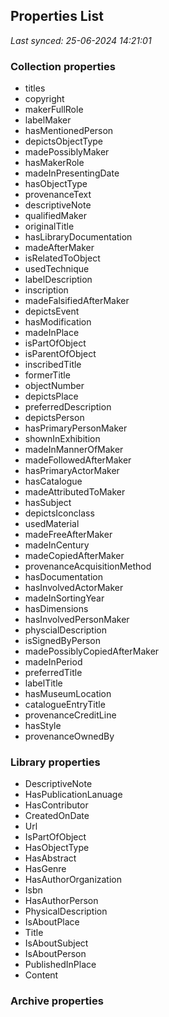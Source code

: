 ## Properties List

_Last synced: 25-06-2024 14:21:01_

### Collection properties
- titles
- copyright
- makerFullRole
- labelMaker
- hasMentionedPerson
- depictsObjectType
- madePossiblyMaker
- hasMakerRole
- madeInPresentingDate
- hasObjectType
- provenanceText
- descriptiveNote
- qualifiedMaker
- originalTitle
- hasLibraryDocumentation
- madeAfterMaker
- isRelatedToObject
- usedTechnique
- labelDescription
- inscription
- madeFalsifiedAfterMaker
- depictsEvent
- hasModification
- madeInPlace
- isPartOfObject
- isParentOfObject
- inscribedTitle
- formerTitle
- objectNumber
- depictsPlace
- preferredDescription
- depictsPerson
- hasPrimaryPersonMaker
- shownInExhibition
- madeInMannerOfMaker
- madeFollowedAfterMaker
- hasPrimaryActorMaker
- hasCatalogue
- madeAttributedToMaker
- hasSubject
- depictsIconclass
- usedMaterial
- madeFreeAfterMaker
- madeInCentury
- madeCopiedAfterMaker
- provenanceAcquisitionMethod
- hasDocumentation
- hasInvolvedActorMaker
- madeInSortingYear
- hasDimensions
- hasInvolvedPersonMaker
- physcialDescription
- isSignedByPerson
- madePossiblyCopiedAfterMaker
- madeInPeriod
- preferredTitle
- labelTitle
- hasMuseumLocation
- catalogueEntryTitle
- provenanceCreditLine
- hasStyle
- provenanceOwnedBy
### Library properties
- DescriptiveNote
- HasPublicationLanuage
- HasContributor
- CreatedOnDate
- Url
- IsPartOfObject
- HasObjectType
- HasAbstract
- HasGenre
- HasAuthorOrganization
- Isbn
- HasAuthorPerson
- PhysicalDescription
- IsAboutPlace
- Title
- IsAboutSubject
- IsAboutPerson
- PublishedInPlace
- Content
### Archive properties
